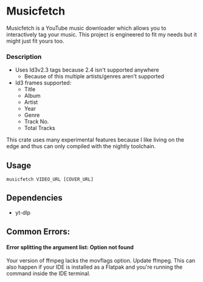 # Musicfetch
Musicfetch is a YouTube music downloader which allows you to interactively tag your music. This project is engineered to fit my needs but it might just fit yours too.
### Description
- Uses Id3v2.3 tags because 2.4 isn't supported anywhere
    - Because of this multiple artists/genres aren't supported
- Id3 frames supported:
    - Title
    - Album
    - Artist
    - Year
    - Genre
    - Track No.
    - Total Tracks

This crate uses many experimental features because I like living on the edge and thus can only compiled with the nightly toolchain.

## Usage
    musicfetch VIDEO_URL [COVER_URL]
## Dependencies
- yt-dlp
## Common Errors:
#### Error splitting the argument list: Option not found
Your version of ffmpeg lacks the movflags option. Update ffmpeg.
This can also happen if your IDE is installed as a Flatpak and you're running the command inside the IDE terminal.